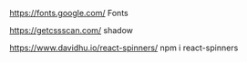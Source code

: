 https://fonts.google.com/  Fonts

https://getcssscan.com/  shadow

https://www.davidhu.io/react-spinners/  npm i react-spinners
